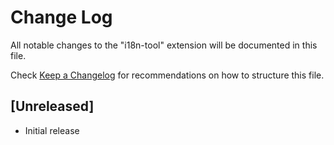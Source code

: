 # Change Log

All notable changes to the "i18n-tool" extension will be documented in this file.

Check [Keep a Changelog](http://keepachangelog.com/) for recommendations on how to structure this file.

## [Unreleased]

- Initial release